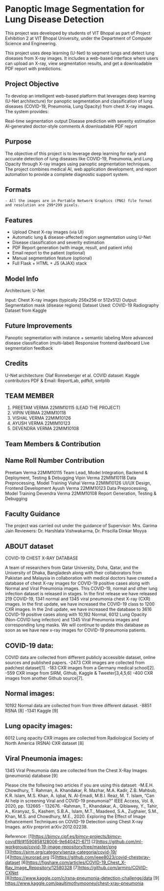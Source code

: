 #  Panoptic Image Segmentation for Lung Disease Detection
This project was developed by students of VIT Bhopal as part of Project Exhibition 2 at VIT Bhopal University, under the Department of Computer Science and Engineering.

This project uses deep learning (U-Net) to segment lungs and detect lung diseases from X-ray images. It includes a web-based interface where users can upload an X-ray, view segmentation results, and get a downloadable PDF report with predictions.


## Project Objective
To develop an intelligent web-based platform that leverages deep learning (U-Net architecture) for panoptic segmentation and classification of lung diseases (COVID-19, Pneumonia, Lung Opacity) from chest X-ray images. The system provides:

Real-time segmentation output
Disease prediction with severity estimation
AI-generated doctor-style comments
A downloadable PDF report 

## Purpose
The objective of this project is to leverage deep learning for early and accurate detection of lung diseases like COVID-19, Pneumonia, and Lung Opacity through X-ray images using panoptic segmentation techniques. The project combines medical AI, web application development, and report automation to provide a complete diagnostic support system.

## Formats
    - All the images are in Portable Network Graphics (PNG) file format and resolution are 299*299 pixels.

## Features

- Upload Chest X-ray images (via UI)
- Automatic lung & disease-affected region segmentation using U-Net
- Disease classification and severity estimation
- PDF Report generation (with image, result, and patient info)
- Email report to the patient (optional)
- Manual segmentation feature (optional)
- Full Flask + HTML + JS (AJAX) stack


## Model Info
Architecture: U-Net

Input: Chest X-ray images (typically 256x256 or 512x512)
Output: Segmentation mask (disease regions)
Dataset Used: COVID-19 Radiography Dataset from Kaggle

## Future Improvements
Panoptic segmentation with instance + semantic labeling
More advanced disease classification (multi-label)
Responsive frontend dashboard
Live segmentation feedback

## Credits
U-Net architecture: Olaf Ronneberger et al.
COVID dataset: Kaggle contributors
PDF & Email: ReportLab, pdfkit, smtplib

## TEAM MEMBER 
1. PREETAM VERMA 22MIM10115 (LEAD THE PROJECT)
2. VIPIN VERMA 22MIM10118
3. VISHAL VERMA 22MIM10126
4. AYUSH VERMA 22MIM10123
5. DEVENDRA VERMA 22MIM10108

## Team Members & Contribution

## Name	        Roll          Number	          Contribution
Preetam Verma	22MIM10115	  Team Lead,          Model Integration, Backend & Deployment, Testing & Debugging
Vipin Verma	    22MIM10118	  Data Preprocessing, Model Training
Vishal Verma	22MIM10126	  UI/UX Design,       Frontend Development
Ayush Verma	    22MIM10123	  Data Preprocessing, Model Training
Devendra Verma	22MIM10108	  Report Generation,  Testing & Debugging

## Faculty Guidance
The project was carried out under the guidance of 
Supervisor: Mrs. Garima Jain
Reviewers: Dr. Harshlata Vishwakarma, Dr. Priscilla Dinkar Moyya



##  ABOUT dataset 

COVID-19 CHEST X-RAY DATABASE

A team of researchers from Qatar University, Doha, Qatar, and the University of Dhaka, Bangladesh along with their collaborators from Pakistan and Malaysia in collaboration with medical doctors have created a database of chest X-ray images for COVID-19 positive cases along with Normal and Viral Pneumonia images. This COVID-19, normal and other lung infection dataset is released in stages. In the first release we have released 219 COVID-19, 1341 normal and 1345 viral pneumonia chest X-ray (CXR) images. In the first update, we have increased the COVID-19 class to 1200 CXR images. In the 2nd update, we have increased the database to 3616 COVID-19 positive cases along with 10,192 Normal, 6012 Lung Opacity (Non-COVID lung infection) and 1345 Viral Pneumonia images and corresponding lung masks. We will continue to update this database as soon as we have new x-ray images for COVID-19 pneumonia patients.  


COVID-19 data:
-----------------------
COVID data are collected from different publicly accessible dataset, online sources and published papers.
-2473 CXR images are collected from padchest dataset[1].
-183 CXR images from a Germany medical school[2].
-559 CXR image from SIRM, Github, Kaggle & Tweeter[3,4,5,6]
-400 CXR images from another Github source[7].


Normal images:
---------------------------------------- 
10192 Normal data are collected from from three different dataset.
-8851 RSNA [8]
-1341 Kaggle [9]


Lung opacity images:
---------------------------------------- 
6012 Lung opacity CXR images are collected from Radiological Society of North America (RSNA) CXR dataset  [8]

Viral Pneumonia images:
---------------------------------------- 
1345 Viral Pneumonia data are collected from  the Chest X-Ray Images (pneumonia) database [9]

Please cite the follwoing two articles if you are using this dataset:
-M.E.H. Chowdhury, T. Rahman, A. Khandakar, R. Mazhar, M.A. Kadir, Z.B. Mahbub, K.R. Islam, M.S. Khan, A. Iqbal, N. Al-Emadi, M.B.I. Reaz, M. T. Islam, “Can AI help in screening Viral and COVID-19 pneumonia?” IEEE Access, Vol. 8, 2020, pp. 132665 - 132676.
-Rahman, T., Khandakar, A., Qiblawey, Y., Tahir, A., Kiranyaz, S., Kashem, S.B.A., Islam, M.T., Maadeed, S.A., Zughaier, S.M., Khan, M.S. and Chowdhury, M.E., 2020. Exploring the Effect of Image Enhancement Techniques on COVID-19 Detection using Chest X-ray Images. arXiv preprint arXiv:2012.02238.

Reference:
[1]https://bimcv.cipf.es/bimcv-projects/bimcv-covid19/#1590858128006-9e640421-6711
[2]https://github.com/ml-workgroup/covid-19-image-repository/tree/master/png
[3]https://sirm.org/category/senza-categoria/covid-19/
[4]https://eurorad.org
[5]https://github.com/ieee8023/covid-chestxray-dataset
[6]https://figshare.com/articles/COVID-19_Chest_X-Ray_Image_Repository/12580328
[7]https://github.com/armiro/COVID-CXNet  
[8]https://www.kaggle.com/c/rsna-pneumonia-detection-challenge/data
[9] https://www.kaggle.com/paultimothymooney/chest-xray-pneumonia

